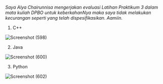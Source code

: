 *Saya Alya Chairunnisa mengerjakan evaluasi Latihan Praktikum 3 dalam mata kuliah DPBO untuk keberkahanNya maka saya tidak melakukan kecurangan seperti yang telah dispesifikasikan. Aamiin.*

1. C++

![Screenshot (598)](https://user-images.githubusercontent.com/75361865/155889368-33fe2987-20ad-4695-9240-1bce20f841f2.png)

2. Java

![Screenshot (600)](https://user-images.githubusercontent.com/75361865/155889434-4095a7cf-c0c8-44c7-9b5e-4eb62d4dfb6a.png)

3. Python


![Screenshot (602)](https://user-images.githubusercontent.com/75361865/155890111-c062ed73-7888-4ebc-9051-38aa84a85465.png)
